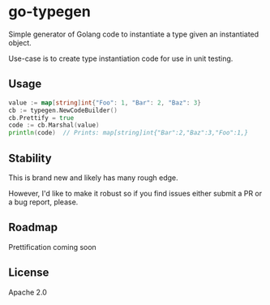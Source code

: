 # go-typegen
Simple generator of Golang code to instantiate a type given an instantiated object. 

Use-case is to create type instantiation code for use in unit testing.

## Usage

```go
value := map[string]int{"Foo": 1, "Bar": 2, "Baz": 3} 
cb := typegen.NewCodeBuilder()
cb.Prettify = true
code := cb.Marshal(value)
println(code)  // Prints: map[string]int{"Bar":2,"Baz":3,"Foo":1,} 
```

## Stability
This is brand new and likely has many rough edge. 

However, I'd like to make it robust so if you find issues either submit a PR or a bug report, please.

## Roadmap
Prettification coming soon

## License
Apache 2.0

